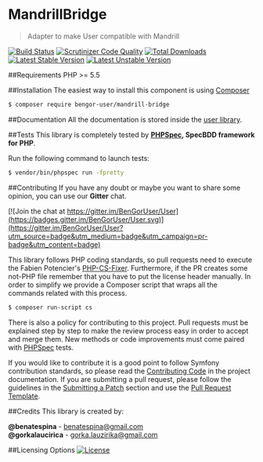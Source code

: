 # MandrillBridge
> Adapter to make User compatible with Mandrill

[![Build Status](https://travis-ci.org/BenGorUser/MandrillBridge.svg?branch=master)](https://travis-ci.org/BenGorUser/MandrillBridge)
[![Scrutinizer Code Quality](https://scrutinizer-ci.com/g/BenGorUser/MandrillBridge/badges/quality-score.png?b=master)](https://scrutinizer-ci.com/g/BenGorUser/MandrillBridge/?branch=master)
[![Total Downloads](https://poser.pugx.org/bengor-user/mandrill-bridge/downloads)](https://packagist.org/packages/bengor-user/mandrill-bridge/)
[![Latest Stable Version](https://poser.pugx.org/bengor-user/mandrill-bridge/v/stable.svg)](https://packagist.org/packages/bengor-user/mandrill-bridge/)
[![Latest Unstable Version](https://poser.pugx.org/bengor-user/mandrill-bridge/v/unstable.svg)](https://packagist.org/packages/bengor-user/mandrill-bridge/)

##Requirements
PHP >= 5.5

##Installation
The easiest way to install this component is using [Composer][6]
```bash
$ composer require bengor-user/mandrill-bridge
```

##Documentation
All the documentation is stored inside the [user library](https://github.com/BenGorUser/User/blob/master/docs/index.md).

##Tests
This library is completely tested by **[PHPSpec][1], SpecBDD framework for PHP**.

Run the following command to launch tests:
```bash
$ vendor/bin/phpspec run -fpretty
```

##Contributing
If you have any doubt or maybe you want to share some opinion, you can use our **Gitter** chat.

[![Join the chat at https://gitter.im/BenGorUser/User](https://badges.gitter.im/BenGorUser/User.svg)](https://gitter.im/BenGorUser/User?utm_source=badge&utm_medium=badge&utm_campaign=pr-badge&utm_content=badge)

This library follows PHP coding standards, so pull requests need to execute the Fabien Potencier's [PHP-CS-Fixer][5].
Furthermore, if the PR creates some not-PHP file remember that you have to put the license header manually. In order
to simplify we provide a Composer script that wraps all the commands related with this process.
```bash
$ composer run-script cs
```

There is also a policy for contributing to this project. Pull requests must be explained step by step to make the
review process easy in order to accept and merge them. New methods or code improvements must come paired with
[PHPSpec][1] tests.

If you would like to contribute it is a good point to follow Symfony contribution standards, so please read the
[Contributing Code][2] in the project documentation. If you are submitting a pull request, please follow the guidelines
in the [Submitting a Patch][3] section and use the [Pull Request Template][4].

##Credits
This library is created by:
>
**@benatespina** - [benatespina@gmail.com](mailto:benatespina@gmail.com)<br>
**@gorkalaucirica** - [gorka.lauzirika@gmail.com](mailto:gorka.lauzirika@gmail.com)

##Licensing Options
[![License](https://poser.pugx.org/bengor-user/mandrill-bridge/license.svg)](https://github.com/BenGorUser/MandrillBridge/blob/master/LICENSE)

[1]: http://www.phpspec.net/
[2]: http://symfony.com/doc/current/contributing/code/index.html
[3]: http://symfony.com/doc/current/contributing/code/patches.html#check-list
[4]: http://symfony.com/doc/current/contributing/code/patches.html#make-a-pull-request
[5]: http://cs.sensiolabs.org/
[6]: http://getcomposer.org
